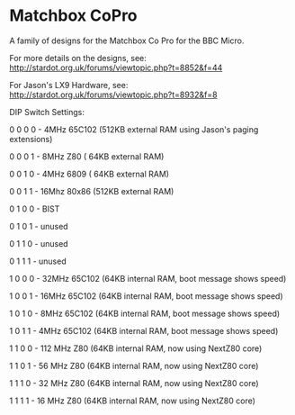 Matchbox CoPro
==============

A family of designs for the Matchbox Co Pro for the BBC Micro.

For more details on the designs, see:
http://stardot.org.uk/forums/viewtopic.php?t=8852&f=44

For Jason's LX9 Hardware, see:
http://stardot.org.uk/forums/viewtopic.php?t=8932&f=8

DIP Switch Settings:

0 0 0 0 -  4MHz 65C102 (512KB external RAM using Jason's paging extensions)

0 0 0 1 -  8MHz Z80    ( 64KB external RAM)

0 0 1 0 -  4MHz 6809   ( 64KB external RAM)

0 0 1 1 - 16Mhz 80x86  (512KB external RAM)  

0 1 0 0 - BIST

0 1 0 1 - unused

0 1 1 0 - unused

0 1 1 1 - unused

1 0 0 0 - 32MHz 65C102 (64KB internal RAM, boot message shows speed)

1 0 0 1 - 16MHz 65C102 (64KB internal RAM, boot message shows speed)

1 0 1 0 -  8MHz 65C102 (64KB internal RAM, boot message shows speed)

1 0 1 1 -  4MHz 65C102 (64KB internal RAM, boot message shows speed)

1 1 0 0 - 112 MHz Z80    (64KB internal RAM, now using NextZ80 core)

1 1 0 1 -  56 MHz Z80    (64KB internal RAM, now using NextZ80 core)

1 1 1 0 -  32 MHz Z80    (64KB internal RAM, now using NextZ80 core)

1 1 1 1 -  16 MHz Z80    (64KB internal RAM, now using NextZ80 core)